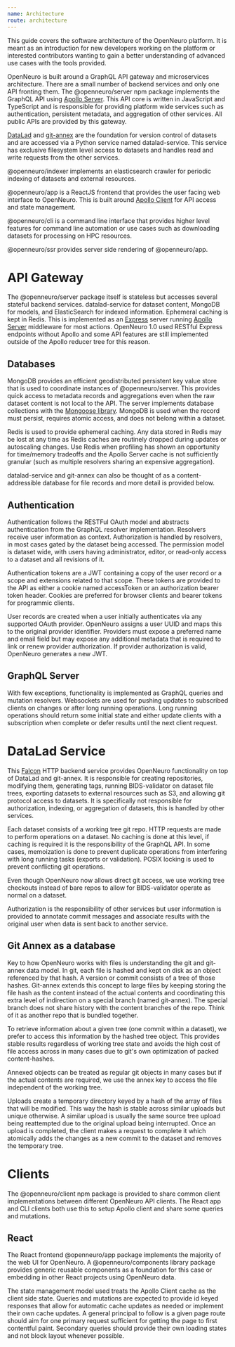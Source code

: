 ```yaml
---
name: Architecture
route: architecture
---
```


This guide covers the software architecture of the OpenNeuro platform. It is meant as an introduction for new developers working on the platform or interested contributors wanting to gain a better understanding of advanced use cases with the tools provided.

OpenNeuro is built around a GraphQL API gateway and microservices architecture. There are a small number of backend services and only one API fronting them. The @openneuro/server npm package implements the GraphQL API using [Apollo Server](https://www.apollographql.com/docs/apollo-server/). This API core is written in JavaScript and TypeScript and is responsible for providing platform wide services such as authentication, persistent metadata, and aggregation of other services. All public APIs are provided by this gateway.

[DataLad](https://www.datalad.org/) and [git-annex](https://git-annex.branchable.com/) are the foundation for version control of datasets and are accessed via a Python service named datalad-service. This service has exclusive filesystem level access to datasets and handles read and write requests from the other services.

@openneuro/indexer implements an elasticsearch crawler for periodic indexing of datasets and external resources.

@openneuro/app is a ReactJS frontend that provides the user facing web interface to OpenNeuro. This is built around [Apollo Client](https://www.apollographql.com/docs/react/) for API access and state management.

@openneuro/cli is a command line interface that provides higher level features for command line automation or use cases such as downloading datasets for processing on HPC resources.

@openneuro/ssr provides server side rendering of @openneuro/app.

# API Gateway

The @openneuro/server package itself is stateless but accesses several stateful backend services. datalad-service for dataset content, MongoDB for models, and ElasticSearch for indexed information. Ephemeral caching is kept in Redis. This is implemented as an [Express](https://expressjs.com/) server running [Apollo Server](https://www.apollographql.com/docs/apollo-server/) middleware for most actions. OpenNeuro 1.0 used RESTful Express endpoints without Apollo and some API features are still implemented outside of the Apollo reducer tree for this reason.

## Databases

MongoDB provides an efficient geodistributed persistent key value store that is used to coordinate instances of @openneuro/server. This provides quick access to metadata records and aggregations even when the raw dataset content is not local to the API. The server implements database collections with the [Mongoose library](https://mongoosejs.com/). MongoDB is used when the record must persist, requires atomic access, and does not belong within a dataset.

Redis is used to provide ephemeral caching. Any data stored in Redis may be lost at any time as Redis caches are routinely dropped during updates or autoscaling changes. Use Redis when profiling has shown an opportunity for time/memory tradeoffs and the Apollo Server cache is not sufficiently granular (such as multiple resolvers sharing an expensive aggregation).

datalad-service and git-annex can also be thought of as a content-addressible database for file records and more detail is provided below.

## Authentication

Authentication follows the RESTFul OAuth model and abstracts authentication from the GraphQL resolver implementation. Resolvers receive user information as context. Authorization is handled by resolvers, in most cases gated by the dataset being accessed. The permission model is dataset wide, with users having administrator, editor, or read-only access to a dataset and all revisions of it.

Authentication tokens are a JWT containing a copy of the user record or a scope and extensions related to that scope. These tokens are provided to the API as either a cookie named accessToken or an authorization bearer token header. Cookies are preferred for browser clients and bearer tokens for programmic clients.

User records are created when a user initially authenticates via any supported OAuth provider. OpenNeuro assigns a user UUID and maps this to the original provider identifier. Providers must expose a preferred name and email field but may expose any additional metadata that is required to link or renew provider authorization. If provider authorization is valid, OpenNeuro generates a new JWT.

## GraphQL Server

With few exceptions, functionality is implemented as GraphQL queries and mutation resolvers. Websockets are used for pushing updates to subscribed clients on changes or after long running operations. Long running operations should return some initial state and either update clients with a subscription when complete or defer results until the next client request.

# DataLad Service

This [Falcon](https://falconframework.org/) HTTP backend service provides OpenNeuro functionality on top of DataLad and git-annex. It is responsible for creating repositories, modifying them, generating tags, running BIDS-validator on dataset file trees, exporting datasets to external resources such as S3, and allowing git protocol access to datasets. It is specifically not responsible for authorization, indexing, or aggregation of datasets, this is handled by other services.

Each dataset consists of a working tree git repo. HTTP requests are made to perform operations on a dataset. No caching is done at this level, if caching is required it is the responsibility of the GraphQL API. In some cases, memoization is done to prevent duplicate operations from interfering with long running tasks (exports or validation). POSIX locking is used to prevent conflicting git operations.

Even though OpenNeuro now allows direct git access, we use working tree checkouts instead of bare repos to allow for BIDS-validator operate as normal on a dataset.

Authorization is the responsibility of other services but user information is provided to annotate commit messages and associate results with the original user when data is sent back to another service.

## Git Annex as a database

Key to how OpenNeuro works with files is understanding the git and git-annex data model. In git, each file is hashed and kept on disk as an object referenced by that hash. A version or commit consists of a tree of those hashes. Git-annex extends this concept to large files by keeping storing the file hash as the content instead of the actual contents and coordinating this extra level of indirection on a special branch (named git-annex). The special branch does not share history with the content branches of the repo. Think of it as another repo that is bundled together.

To retrieve information about a given tree (one commit within a dataset), we prefer to access this information by the hashed tree object. This provides stable results regardless of working tree state and avoids the high cost of file access across in many cases due to git's own optimization of packed content-hashes.

Annexed objects can be treated as regular git objects in many cases but if the actual contents are required, we use the annex key to access the file independent of the working tree.

Uploads create a temporary directory keyed by a hash of the array of files that will be modified. This way the hash is stable across similar uploads but unique otherwise. A similar upload is usually the same source tree upload being reattempted due to the original upload being interrupted. Once an upload is completed, the client makes a request to complete it which atomically adds the changes as a new commit to the dataset and removes the temporary tree.

# Clients

The @openneuro/client npm package is provided to share common client implementations between different OpenNeuro API clients. The React app and CLI clients both use this to setup Apollo client and share some queries and mutations.

## React

The React frontend @openneuro/app package implements the majority of the web UI for OpenNeuro. A @openneuro/components library package provides generic reusable components as a foundation for this case or embedding in other React projects using OpenNeuro data.

The state management model used treats the Apollo Client cache as the client side state. Queries and mutations are expected to provide id keyed responses that allow for automatic cache updates as needed or implement their own cache updates. A general principal to follow is a given page route should aim for one primary request sufficient for getting the page to first contentful paint. Secondary queries should provide their own loading states and not block layout whenever possible.
